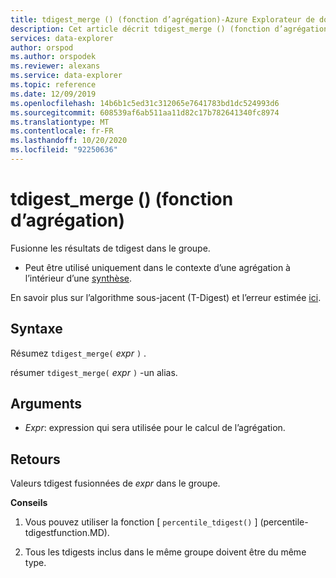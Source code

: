 ```yaml
---
title: tdigest_merge () (fonction d’agrégation)-Azure Explorateur de données | Microsoft Docs
description: Cet article décrit tdigest_merge () (fonction d’agrégation) dans Azure Explorateur de données.
services: data-explorer
author: orspod
ms.author: orspodek
ms.reviewer: alexans
ms.service: data-explorer
ms.topic: reference
ms.date: 12/09/2019
ms.openlocfilehash: 14b6b1c5ed31c312065e7641783bd1dc524993d6
ms.sourcegitcommit: 608539af6ab511aa11d82c17b782641340fc8974
ms.translationtype: MT
ms.contentlocale: fr-FR
ms.lasthandoff: 10/20/2020
ms.locfileid: "92250636"
---
```

# <a name="tdigest_merge-aggregation-function"></a>tdigest_merge () (fonction d’agrégation)

Fusionne les résultats de tdigest dans le groupe. 

* Peut être utilisé uniquement dans le contexte d’une agrégation à l’intérieur d’une [synthèse](summarizeoperator.md).

En savoir plus sur l’algorithme sous-jacent (T-Digest) et l’erreur estimée [ici](percentiles-aggfunction.md#estimation-error-in-percentiles).

## <a name="syntax"></a>Syntaxe

Résumez `tdigest_merge(` *expr* `)` .

résumer `tdigest_merge(` *expr* `)` -un alias.

## <a name="arguments"></a>Arguments

* *Expr*: expression qui sera utilisée pour le calcul de l’agrégation. 

## <a name="returns"></a>Retours

Valeurs tdigest fusionnées de *expr* dans le groupe.
 

**Conseils**

1) Vous pouvez utiliser la fonction [ `percentile_tdigest()` ] (percentile-tdigestfunction.MD).

2) Tous les tdigests inclus dans le même groupe doivent être du même type.